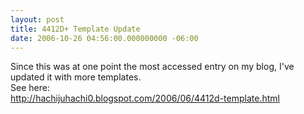 ```yaml
---
layout: post
title: 4412D+ Template Update
date: 2006-10-26 04:56:00.000000000 -06:00
---
```

Since this was at one point the most accessed entry on my blog, I've updated it with more templates.<br />See here:<br /><a href="http://hachijuhachi0.blogspot.com/2006/06/4412d-template.html">http://hachijuhachi0.blogspot.com/2006/06/4412d-template.html</a>
